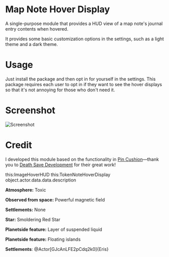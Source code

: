 # Map Note Hover Display

A single-purpose module that provides a HUD view of a map note's journal entry contents when hovered.

It provides some basic customization options in the settings, such as a light theme and a dark theme.

# Usage

Just install the package and then opt in for yourself in the settings. This package requires each user to opt in if they want to see the hover displays so that it's not annoying for those who don't need it.

# Screenshot

![Screenshot](https://gitlab.com/friendlylambda/map-note-hover-display/-/raw/b8cae1bf64019c9fd6068393dc5d42e42fb2d274/screenshot.png)

# Credit

I developed this module based on the functionality in [Pin Cushion](https://github.com/death-save/pin-cushion)—thank you to [Death Save Development](https://github.com/death-save) for their great work!

this:ImageHoverHUD
this:TokenNoteHoverDisplay
object.actor.data.data.description

<p><strong>Atmosphere:</strong> Toxic</p>
<p><strong>Observed from space:</strong> Powerful magnetic field</p>
<p><strong>Settlements:</strong> None</p>
<p><strong>Star:</strong> Smoldering Red Star</p>
<p><strong>Planetside feature:</strong> Layer of suspended liquid</p>
<p><strong>Planetside feature:</strong> Floating islands</p>
<p><strong>Settlements</strong>: @Actor[GJcAnLFE2pCdq2k0]{Eris}</p>
<p>&nbsp;</p>